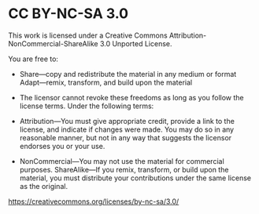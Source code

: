 # CC BY-NC-SA 3.0

This work is licensed under a Creative Commons Attribution-
NonCommercial-ShareAlike 3.0 Unported License.

You are free to:

 * Share—copy and redistribute the material in any medium or format
   Adapt—remix, transform, and build upon the material

 * The licensor cannot revoke these freedoms as long as you follow the
   license terms. Under the following terms:

 * Attribution—You must give appropriate credit, provide a link to the
   license, and indicate if changes were made. You may do so in any
   reasonable manner, but not in any way that suggests the licensor
   endorses you or your use.

 * NonCommercial—You may not use the material for commercial
   purposes. ShareAlike—If you remix, transform, or build upon the
   material, you must distribute your contributions under the same
   license as the original.

https://creativecommons.org/licenses/by-nc-sa/3.0/
